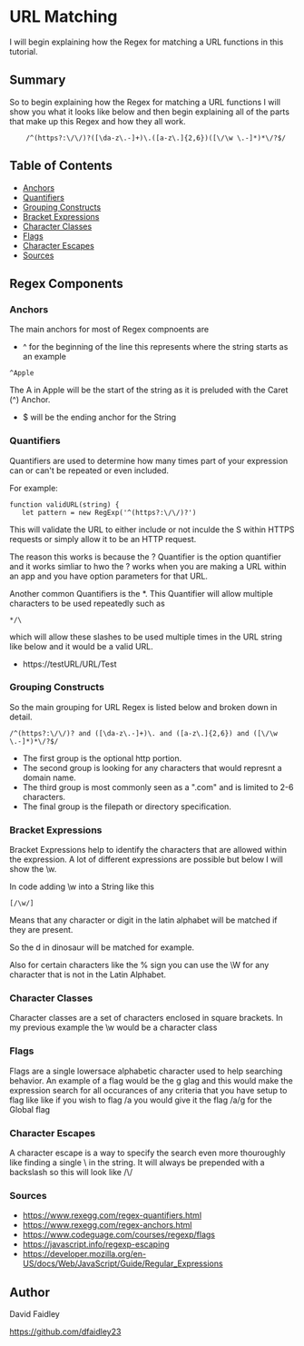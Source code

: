 # URL Matching

I will begin explaining how the Regex for matching a URL functions in this tutorial.

## Summary

So to begin explaining how the Regex for matching a URL functions I will show you what it looks like below and then begin explaining all of the parts that make up this Regex and how they all work.

~~~
    /^(https?:\/\/)?([\da-z\.-]+)\.([a-z\.]{2,6})([\/\w \.-]*)*\/?$/
~~~

## Table of Contents

- [Anchors](#anchors)
- [Quantifiers](#quantifiers)
- [Grouping Constructs](#grouping-constructs)
- [Bracket Expressions](#bracket-expressions)
- [Character Classes](#character-classes)
- [Flags](#flags)
- [Character Escapes](#character-escapes)
- [Sources](#sources)

## Regex Components

### Anchors

The main anchors for most of Regex compnoents are
- ^ for the beginning of the line
this represents where the string starts as an example
~~~
^Apple
~~~
The A in Apple will be the start of the string as it is preluded with the Caret (^) Anchor.

- $ will be the ending anchor for the String


### Quantifiers

Quantifiers are used to determine how many times part of your expression can or can't be repeated or even included.

For example:
~~~
function validURL(string) {
   let pattern = new RegExp('^(https?:\/\/)?')
~~~

This will validate the URL to either include or not inculde the S within HTTPS requests or simply allow it to be an HTTP request.

The reason this works is because the ? Quantifier is the option quantifier and it works simliar to hwo the ? works when you are making a URL within an app and you have option parameters for that URL.

Another common Quantifiers is the *.
This Quantifier will allow multiple characters to be used repeatedly such as
~~~
*/\
~~~
which will allow these slashes to be used multiple times in the URL string like below and it would be a valid URL.
- https://testURL/URL/Test

### Grouping Constructs

So the main grouping for URL Regex is listed below and broken down in detail.
~~~
/^(https?:\/\/)? and ([\da-z\.-]+)\. and ([a-z\.]{2,6}) and ([\/\w \.-]*)*\/?$/
~~~
- The first group is the optional http portion. 
- The second group is looking for any characters that would represnt a domain name.
- The third group is most commonly seen as a ".com" and is limited to 2-6 characters. 
- The final group is the filepath or directory specification.

### Bracket Expressions

Bracket Expressions help to identify the characters that are allowed within the expression. A lot of different expressions are possible but below I will show the \w.

In code adding \w into a String like this
~~~
[/\w/]
~~~
Means that any character or digit in the latin alphabet will be matched if they are present.

So the d in dinosaur will be matched for example.

Also for certain characters like the % sign you can use the \W for any character that is not in the Latin Alphabet.

### Character Classes

Character classes are a set of characters enclosed in square brackets. In my previous example the \w would be a character class

### Flags

Flags are a single lowersace alphabetic character used to help searching behavior.
An example of a flag would be the g glag and this would make the expression search for all occurances of any criteria that you have setup to flag like like if you wish to flag /a you would give it the flag /a/g for the Global flag

### Character Escapes
A character escape is a way to specify the search even more thouroughly like finding a single \ in the string. It will always be prepended with a backslash so this will look like /\\/


### Sources

- https://www.rexegg.com/regex-quantifiers.html
- https://www.rexegg.com/regex-anchors.html
- https://www.codeguage.com/courses/regexp/flags
- https://javascript.info/regexp-escaping
- https://developer.mozilla.org/en-US/docs/Web/JavaScript/Guide/Regular_Expressions
## Author

David Faidley

https://github.com/dfaidley23